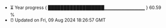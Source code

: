- ⏳ Year progress { ██████████████████▁▁▁▁▁▁▁▁▁▁▁▁ } 60.59 %
- ⏰ Updated on Fri, 09 Aug 2024 18:26:57 GMT

